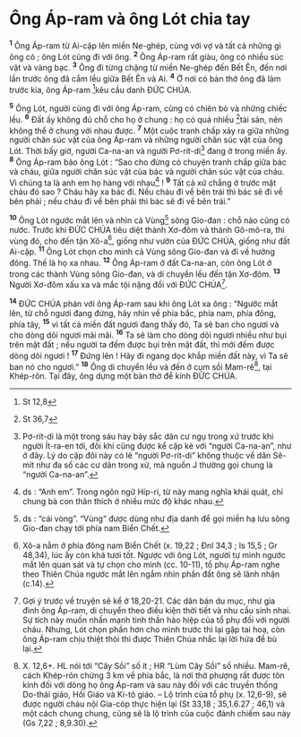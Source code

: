 # Ông Áp-ram và ông Lót chia tay
<sup><b>1</b></sup> Ông Áp-ram từ Ai-cập lên miền Ne-ghép, cùng với vợ và tất cả những gì ông có ; ông Lót cũng đi với ông. <sup><b>2</b></sup> Ông Áp-ram rất giàu, ông có nhiều súc vật và vàng bạc. <sup><b>3</b></sup> Ông đi từng chặng từ miền Ne-ghép đến Bết Ên, đến nơi lần trước ông đã cắm lều giữa Bết Ên và Ai. <sup><b>4</b></sup> Ở nơi có bàn thờ ông đã làm trước kia, ông Áp-ram [^1*]kêu cầu danh ĐỨC CHÚA.

<sup><b>5</b></sup> Ông Lót, người cùng đi với ông Áp-ram, cũng có chiên bò và những chiếc lều. <sup><b>6</b></sup> Đất ấy không đủ chỗ cho họ ở chung : họ có quá nhiều [^2*]tài sản, nên không thể ở chung với nhau được. <sup><b>7</b></sup> Một cuộc tranh chấp xảy ra giữa những người chăn súc vật của ông Áp-ram và những người chăn súc vật của ông Lót. Thời bấy giờ, người Ca-na-an và người Pơ-rít-di[^1] đang ở trong miền ấy. <sup><b>8</b></sup> Ông Áp-ram bảo ông Lót : “Sao cho đừng có chuyện tranh chấp giữa bác và cháu, giữa người chăn súc vật của bác và người chăn súc vật của cháu. Vì chúng ta là anh em họ hàng với nhau[^2] ! <sup><b>9</b></sup> Tất cả xứ chẳng ở trước mặt cháu đó sao ? Cháu hãy xa bác đi. Nếu cháu đi về bên trái thì bác sẽ đi về bên phải ; nếu cháu đi về bên phải thì bác sẽ đi về bên trái.”

<sup><b>10</b></sup> Ông Lót ngước mắt lên và nhìn cả Vùng[^3] sông Gio-đan : chỗ nào cũng có nước. Trước khi ĐỨC CHÚA tiêu diệt thành Xơ-đôm và thành Gô-mô-ra, thì vùng đó, cho đến tận Xô-a[^4], giống như vườn của ĐỨC CHÚA, giống như đất Ai-cập. <sup><b>11</b></sup> Ông Lót chọn cho mình cả Vùng sông Gio-đan và đi về hướng đông. Thế là họ xa nhau. <sup><b>12</b></sup> Ông Áp-ram ở đất Ca-na-an, còn ông Lót ở trong các thành Vùng sông Gio-đan, và di chuyển lều đến tận Xơ-đôm. <sup><b>13</b></sup> Người Xơ-đôm xấu xa và mắc tội nặng đối với ĐỨC CHÚA[^5].

<sup><b>14</b></sup> ĐỨC CHÚA phán với ông Áp-ram sau khi ông Lót xa ông : “Ngước mắt lên, từ chỗ ngươi đang đứng, hãy nhìn về phía bắc, phía nam, phía đông, phía tây, <sup><b>15</b></sup> vì tất cả miền đất ngươi đang thấy đó, Ta sẽ ban cho ngươi và cho dòng dõi ngươi mãi mãi. <sup><b>16</b></sup> Ta sẽ làm cho dòng dõi ngươi nhiều như bụi trên mặt đất ; nếu người ta đếm được bụi trên mặt đất, thì mới đếm được dòng dõi ngươi ! <sup><b>17</b></sup> Đứng lên ! Hãy đi ngang dọc khắp miền đất này, vì Ta sẽ ban nó cho ngươi.” <sup><b>18</b></sup> Ông di chuyển lều và đến ở cụm sồi Mam-rê[^6], tại Khép-rôn. Tại đây, ông dựng một bàn thờ để kính ĐỨC CHÚA.

[^1]: Pơ-rít-di là một trong sáu hay bảy sắc dân cư ngụ trong xứ trước khi người Ít-ra-en tới, đôi khi cũng được kể cặp kè với “người Ca-na-an”, như ở đây. Lý do cặp đôi này có lẽ “người Pơ-rít-di” không thuộc về dân Sê-mít như đa số các cư dân trong xứ, mà nguồn J thường gọi chung là “người Ca-na-an”.
[^2]: ds : “Anh em”. Trong ngôn ngữ Híp-ri, từ này mang nghĩa khái quát, chỉ chung bà con thân thích ở nhiều mức độ khác nhau.
[^3]: ds : “cái vòng”. “Vùng” được dùng như địa danh để gọi miền hạ lưu sông Gio-đan chạy tới phía nam Biển Chết.
[^4]: Xô-a nằm ở phía đông nam Biển Chết (x. 19,22 ; Đnl 34,3 ; Is 15,5 ; Gr 48,34), lúc ấy còn khá tươi tốt. Ngược với ông Lót, người tự mình ngước mắt lên quan sát và tự chọn cho mình (cc. 10-11), tổ phụ Áp-ram nghe theo Thiên Chúa ngước mắt lên ngắm nhìn phần đất ông sẽ lãnh nhận (c.14).
[^5]: Gợi ý trước về truyện sẽ kể ở 18,20-21. Các dân bán du mục, như gia đình ông Áp-ram, di chuyển theo điều kiện thời tiết và nhu cầu sinh nhai. Sự tích này muốn nhấn mạnh tinh thần hào hiệp của tổ phụ đối với người cháu. Nhưng, Lót chọn phần hơn cho mình trước thì lại gặp tai hoạ, còn ông Áp-ram chịu thiệt thòi thì được Thiên Chúa nhắc lại lời hứa để bù lại.
[^6]: X. 12,6+. HL nói tới “Cây Sồi” số ít ; HR “Lùm Cây Sồi” số nhiều. Mam-rê, cách Khép-rôn chừng 3 km về phía bắc, là nơi thờ phượng rất được tôn kính đối với dòng họ ông Áp-ram và sau này đối với các truyền thống Do-thái giáo, Hồi Giáo và Ki-tô giáo. – Lộ trình của tổ phụ (x. 12,6-9), sẽ được người cháu nội Gia-cóp thực hiện lại (St 33,18 ; 35,1.6.27 ; 46,1) và một cách chung chung, cũng sẽ là lộ trình của cuộc đánh chiếm sau này (Gs 7,22 ; 8,9.30).
[^1*]: St 12,8
[^2*]: St 36,7
